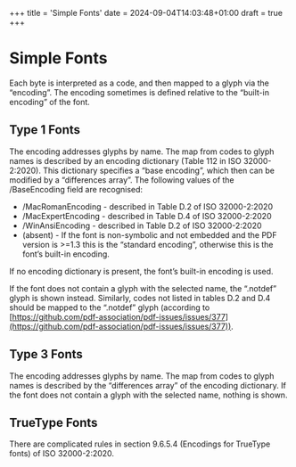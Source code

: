 +++
title = 'Simple Fonts'
date = 2024-09-04T14:03:48+01:00
draft = true
+++

# Simple Fonts

Each byte is interpreted as a code, and then mapped to a glyph via the
“encoding”.  The encoding sometimes is defined relative to the “built-in
encoding” of the font.

## Type 1 Fonts

The encoding addresses glyphs by name.  The map from codes to glyph names is
described by an encoding dictionary (Table 112 in ISO 32000-2:2020).  This
dictionary specifies a “base encoding”, which then can be modified by a
“differences array”.  The following values of the /BaseEncoding field are
recognised:

* /MacRomanEncoding \- described in Table D.2 of ISO 32000-2:2020
* /MacExpertEncoding \- described in Table D.4 of ISO 32000-2:2020
* /WinAnsiEncoding \- described in Table D.2 of ISO 32000-2:2020
* (absent) \- If the font is non-symbolic and not embedded and the PDF version
  is \>=1.3 this is the “standard encoding”, otherwise this is the font’s
  built-in encoding.

If no encoding dictionary is present, the font’s built-in encoding is used.

If the font does not contain a glyph with the selected name, the “.notdef”
glyph is shown instead.  Similarly, codes not listed in tables D.2 and D.4
should be mapped to the “.notdef” glyph (according to
[https://github.com/pdf-association/pdf-issues/issues/377](https://github.com/pdf-association/pdf-issues/issues/377)).

## Type 3 Fonts

The encoding addresses glyphs by name.  The map from codes to glyph names is
described by the “differences array” of the encoding dictionary.  If the font
does not contain a glyph with the selected name, nothing is shown.

## TrueType Fonts

There are complicated rules in section 9.6.5.4 (Encodings for TrueType fonts)
of ISO 32000-2:2020.
